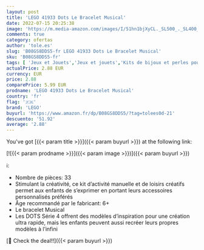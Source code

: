 ```yaml
---
layout: post
title: 'LEGO 41933 Dots Le Bracelet Musical'
date: 2022-07-15 20:25:38
image: 'https://m.media-amazon.com/images/I/51hn1bjXyCL._SL500_._SL400_.jpg'
comments: true
category: ofertas
author: 'tole.es'
slug: 'B08GS8DDS5-fr LEGO 41933 Dots Le Bracelet Musical'
sku: 'B08GS8DDS5-fr'
tags: [ 'Jeux et Jouets','Jeux et jouets','Kits de bijoux et perles pour enfants','Kits de loisirs créatifs','Loisirs créatifs','lego','🇫🇷', ]
actualPrice: 2.88 EUR
currency: EUR
price: 2.88
comparePrice: 5.99 EUR
prodname: 'LEGO 41933 Dots Le Bracelet Musical'
country: 'fr'
flag: '🇫🇷'
brand: 'LEGO'
buyurl: 'https://www.amazon.fr/dp/B08GS8DDS5/?tag=tolees0d-21'
descuento: '51.92'
average: '2.88'
---
```


You've got [{{< param title >}}]({{< param buyurl >}}) at the following link:

[![{{< param prodname >}}]({{< param image >}})]({{< param buyurl >}})

ℹ️:

- Nombre de pièces: 33
- Stimulant la créativité, ce kit d’activité manuelle et de loisirs créatifs permet aux enfants de s’exprimer en portant leurs accessoires personnalisés préférés
- Âge recommandé par le fabricant: 6+
- Le bracelet Musical
- Les DOTS Série 4 offrent des modèles d’inspiration pour une création ultra rapide, mais les enfants peuvent aussi recréer leurs propres modèles à l’infini

[🛒 Check the deal!!]({{< param buyurl >}})
